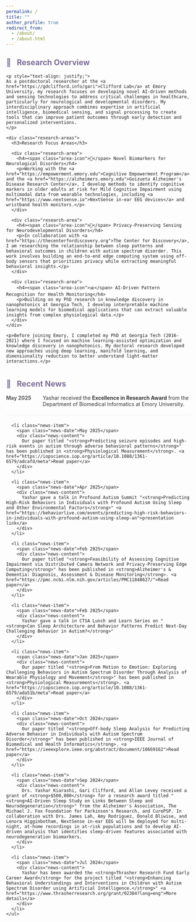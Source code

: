 ```yaml
---
permalink: /
title: ""
author_profile: true
redirect_from: 
  - /about/
  - /about.html
---
```


<div class="about-container">
  <div class="research-overview">
    <h2><span class="section-icon">🔬</span> Research Overview</h2>

    <p style="text-align: justify;"> 
    As a postdoctoral researcher at the <a href="https://gdclifford.info/gari">Clifford Lab</a> at Emory University, my research focuses on developing novel AI-driven methods and sensing technologies to address critical challenges in healthcare, particularly for neurological and developmental disorders. My interdisciplinary approach combines expertise in artificial intelligence, biomedical sensing, and signal processing to create tools that can improve patient outcomes through early detection and personalized interventions.
    </p>

    <div class="research-areas">
      <h3>Research Focus Areas</h3>
      
      <div class="research-area">
        <h4><span class="area-icon">🧠</span> Novel Biomarkers for Neurological Disorders</h4>
        <p>Working with the <a href="https://empowerment.emory.edu">Cognitive Empowerment Program</a> and the <a href="https://alzheimers.emory.edu">Goizueta Alzheimer's Disease Research Center</a>, I develop methods to identify cognitive markers in older adults at risk for Mild Cognitive Impairment using multimodal data from wearable technologies, including <a href="https://www.nextsense.io">NextSense in-ear EEG devices</a> and wristband health monitors.</p>
      </div>
      
      <div class="research-area">
        <h4><span class="area-icon">🔐</span> Privacy-Preserving Sensing for Neurodevelopmental Disorders</h4>
        <p>In collaboration with <a href="https://thecenterfordiscovery.org">The Center for Discovery</a>, I am researching the relationship between sleep patterns and behavioral outcomes in children with autism spectrum disorder. This work involves building an end-to-end edge computing system using off-body sensors that prioritizes privacy while extracting meaningful behavioral insights.</p>
      </div>
      
      <div class="research-area">
        <h4><span class="area-icon">📊</span> AI-Driven Pattern Recognition for Health Monitoring</h4>
        <p>Building on my PhD research in knowledge discovery in nanophotonics at Georgia Tech, I develop interpretable machine learning models for biomedical applications that can extract valuable insights from complex physiological data.</p>
      </div>
    </div>

    <p>Before joining Emory, I completed my PhD at Georgia Tech (2016-2021) where I focused on machine learning-assisted optimization and knowledge discovery in nanophotonics. My doctoral research developed new approaches using deep learning, manifold learning, and dimensionality reduction to better understand light-matter interactions.</p>
  </div>

  <div class="news-section">
    <h2><span class="section-icon">📰</span> Recent News</h2>
    <ul class="news-list">
      <li class="news-item">
        <span class="news-date">May 2025</span>
        <div class="news-content">
          Yashar received the <strong>Excellence in Research Award</strong> from the Department of Biomedical Informatics at Emory University.
        </div>
      </li>

      <li class="news-item">
        <span class="news-date">May 2025</span>
        <div class="news-content">
          Our paper titled "<strong>Predicting seizure episodes and high-risk events in autism through adverse behavioral patterns</strong>" has been published in <strong>Physiological Measurement</strong>. <a href="https://iopscience.iop.org/article/10.1088/1361-6579/adcafd/meta">Read paper</a>
        </div>
      </li>

      <li class="news-item">
        <span class="news-date">Apr 2025</span>
        <div class="news-content">
          Yashar gave a talk in Profound Autism Summit "<strong>Predicting High-Risk Behaviors in Individuals with Profound Autism Using Sleep and Other Environmental Factors</strong>" <a href="https://behaviorlive.com/events/predicting-high-risk-behaviors-in-individuals-with-profound-autism-using-sleep-an">presentation link</a>
        </div>
      </li>
      
      <li class="news-item">
        <span class="news-date">Feb 2025</span>
        <div class="news-content">
          Our paper titled "<strong>Feasibility of Assessing Cognitive Impairment via Distributed Camera Network and Privacy‐Preserving Edge Computing</strong>" has been published in <strong>Alzheimer's & Dementia: Diagnosis, Assessment & Disease Monitoring</strong>. <a href="https://pmc.ncbi.nlm.nih.gov/articles/PMC11848627/">Read paper</a>
        </div>
      </li>
      
      <li class="news-item">
        <span class="news-date">Feb 2025</span>
        <div class="news-content">
          Yashar gave a talk in CTSA Lunch and Learn Series on "<strong>Can Sleep Architecture and Behavior Patterns Predict Next-Day Challenging Behavior in Autism?</strong>"
        </div>
      </li>
      
      <li class="news-item">
        <span class="news-date">Jan 2025</span>
        <div class="news-content">
          Our paper titled "<strong>From Motion to Emotion: Exploring Challenging Behaviors in Autism Spectrum Disorder Through Analysis of Wearable Physiology and Movement</strong>" has been published in <strong>Physiological Measurements</strong>. <a href="https://iopscience.iop.org/article/10.1088/1361-6579/ada51b/meta">Read paper</a>
        </div>
      </li>
      
      <li class="news-item">
        <span class="news-date">Oct 2024</span>
        <div class="news-content">
          Our paper titled "<strong>Off-body Sleep Analysis for Predicting Adverse Behavior in Individuals with Autism Spectrum Disorder</strong>" has been published in <strong>IEEE Journal of Biomedical and Health Informatics</strong>. <a href="https://ieeexplore.ieee.org/abstract/document/10669162">Read paper</a>
        </div>
      </li>

      <li class="news-item">
        <span class="news-date">Sep 2024</span>
        <div class="news-content">
          Drs. Yashar Kiarashi, Gari Clifford, and Allan Levey received a grant of <strong>$500,000</strong> for a research award titled "<strong>AI-Driven Sleep Study on Links Between Sleep and Neurodegeneration</strong>" from the Alzheimer's Association, The Michael J. Fox Foundation for Parkinson's Research, and CurePSP. In collaboration with Drs. James Lah, Amy Rodriguez, Donald Bliwise, and Lenora Higginbotham, NextSense in-ear EEG will be deployed for multi-night, at-home recordings in at-risk populations and to develop AI-driven analysis that identifies sleep-driven features associated with neurodegeneration biomarkers.
        </div>
      </li>
      
      <li class="news-item">
        <span class="news-date">Jul 2024</span>
        <div class="news-content">
          Yashar has been awarded the <strong>Thrasher Research Fund Early Career Award</strong> for the project titled "<strong>Enhancing Behavioral Understandings and Interventions in Children with Autism Spectrum Disorder using Artificial Intelligence.</strong>" <a href="https://www.thrasherresearch.org/grant/02384?lang=eng">More details</a>
        </div>
      </li>
    </ul>
  </div>
</div>

<style>
  /* Purple Color Spectrum */
  :root {
    --light-purple: #BDB5D5;     /* Light purple for backgrounds */
    --medium-purple: #9E95B7;    /* Medium purple for hover states */
    --darker-purple: #7D6E96;    /* Darker purple for text */
    --darkest-purple: #4A3A69;   /* Darkest purple for emphasis */
    --text-color: #333;          /* Black for regular text */
    --light-text: #555;          /* Lighter black for secondary text */
  }

  .about-container {
    max-width: 900px;
    margin: 0 auto;
  }
  
  .section-icon, .area-icon {
    margin-right: 0.5em;
  }
  
  .research-overview {
    margin-top: 1em;
    margin-bottom: 3em;
  }
  
  .research-areas {
    margin: 2em 0;
  }
  
  .research-area {
    margin-bottom: 1.5em;
    background-color: #f9f9f9;
    border-radius: 8px;
    padding: 1.5em;
    border-left: 4px solid var(--light-purple);
  }
  
  .research-area h4 {
    margin-top: 0;
    color: var(--darker-purple);
  }
  
  .news-section {
    margin-top: 3em;
  }
  
  .news-list {
    list-style: none;
    padding: 0;
  }
  
  .news-item {
    display: flex;
    margin-bottom: 1.5em;
    padding-bottom: 1.5em;
    border-bottom: 1px solid #eee;
  }
  
  .news-date {
    min-width: 100px;
    font-weight: bold;
    color: var(--light-text);
  }
  
  .news-content {
    flex: 1;
    color: var(--text-color);
  }

  h2 {
    color: var(--darker-purple);
  }

  h3 {
    color: var(--darker-purple);
  }
  
  @media (max-width: 768px) {
    .news-item {
      flex-direction: column;
    }
    
    .news-date {
      margin-bottom: 0.5em;
    }
  }
</style>
